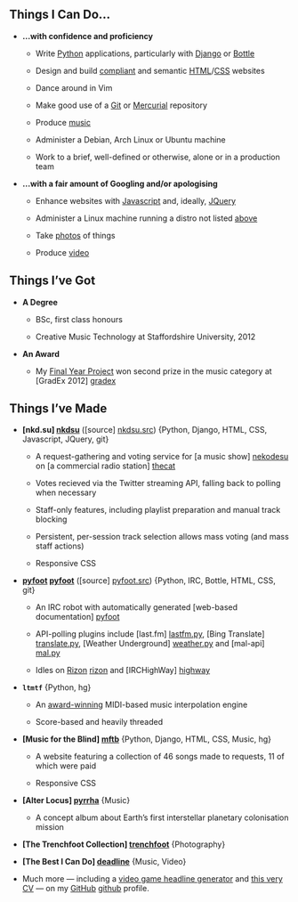 ## Things I Can Do…

- <a id="confident"></a>**…with confidence and proficiency**

    - Write [Python](#Python) applications, particularly with [Django](#Django) or [Bottle](#Bottle)

    - Design and build [compliant](http://validator.w3.org/check?uri=cv.musicfortheblind.co.uk) and semantic [HTML](#HTML)/[CSS](#CSS) websites

    - Dance around in Vim 

    - Make good use of a [Git](#git) or [Mercurial](#hg) repository

    - Produce [music](#Music)

    - Administer a Debian, Arch Linux or Ubuntu machine

    - Work to a brief, well-defined or otherwise, alone or in a production team

- <a id="working"></a>**…with a fair amount of Googling and/or apologising**

    - Enhance websites with [Javascript](#Javascript) and, ideally, [JQuery](#JQuery)

    - Administer a Linux machine running a distro not listed [above](#confident)

    - Take [photos](#Photography) of things

    - Produce [video](#Video)


## Things I’ve Got

- <a id="degree"></a>**A Degree**

    - BSc, first class honours

    - Creative Music Technology at Staffordshire University, 2012

- <a id="gradex"></a>**An Award**
    
    - My [Final Year Project](#ltmtf) won second prize in the music category at [GradEx 2012] [gradex]

## Things I’ve Made

- **[nkd.su] [nkdsu]** ([source] [nkdsu.src]) {Python, Django, HTML, CSS, Javascript, JQuery, git}

    - A request-gathering and voting service for [a music show] [nekodesu] on [a commercial radio station] [thecat]

    - Votes recieved via the Twitter streaming API, falling back to polling when necessary

    - Staff-only features, including playlist preparation and manual track blocking

    - Persistent, per-session track selection allows mass voting (and mass staff actions)

    - Responsive CSS

- **[pyfoot] [pyfoot]** ([source] [pyfoot.src]) {Python, IRC, Bottle, HTML, CSS, git}

    - An IRC robot with automatically generated [web-based documentation] [pyfoot]

    - API-polling plugins include  [last.fm] [lastfm.py], [Bing Translate] [translate.py], [Weather Underground] [weather.py] and [mal-api] [mal.py]

    - Idles on [Rizon] [rizon] and [IRCHighWay] [highway]

- <a id="ltmtf"></a>**`ltmtf`** {Python, hg}

    - An [award-winning](#gradex) MIDI-based music interpolation engine

    - Score-based and heavily threaded

- **[Music for the Blind] [mftb]** {Python, Django, HTML, CSS, Music, hg}

    - A website featuring a collection of 46 songs made to requests, 11 of which were paid

    - Responsive CSS

- **[Alter Locus] [pyrrha]** {Music}

    - A concept album about Earth’s first interstellar planetary colonisation mission

- **[The Trenchfoot Collection] [trenchfoot]** {Photography}
    
- **[The Best I Can Do] [deadline]** {Music, Video}

- <a id="more"></a>Much more — including a [video game headline generator](https://github.com/colons/scoops) and [this very CV](https://github.com/colons/cv) — on my [GitHub] [github] profile.


[nkdsu]: http://nkd.su/ "nkd.su"
[nkdsu.src]: https://github.com/colons/nkdsu "nkdsu on GitHub"
[thecat]: http://thisisthecat.com/ "The Cat"
[nekodesu]: http://thisisthecat.com/index.php/neko-desu "Neko Desu"

[gradex]: http://www.staffs.ac.uk/events/gradex/2012/prizewinners/index.jsp#music "GradEx 2012 Music Prizewinners"

[cv]: http://cv.musicfortheblind.co.uk/ "Iain Dawson’s CV"

[pyfoot]: http://woof.bldm.us/ "pyfoot documentation"
[pyfoot.src]: https://github.com/colons/pyfoot "pyfoot on GitHub"
[mal.py]: https://github.com/colons/pyfoot-plugins/blob/master/mal.py "mal.py in pyfoot-plugins"
[lastfm.py]: https://github.com/colons/pyfoot-plugins/blob/master/lastfm.py "lastfm.py in pyfoot-plugins"
[ddg.py]: https://github.com/colons/pyfoot-plugins/blob/master/ddg.py "ddg.py in pyfoot-plugins"
[translate.py]: https://github.com/colons/pyfoot-plugins/blob/master/translate.py "translate.py in pyfoot-plugins"
[weather.py]: https://github.com/colons/pyfoot-plugins/blob/master/weather.py "weather.py in pyfoot-plugins"

[rizon]: http://woof.bldm.us/help/rizon/ "Rizon"
[highway]: http://woof.bldm.us/help/highway/ "IRCHighWay"

[github]: https://github.com/colons "colons on Github"

[scoops]: http://scoops.bldm.us/ "scoops"

[mftb.home]: http://www.musicfortheblind.co.uk/ "Music for the Blind"
[mftb]: http://www.musicfortheblind.co.uk/requests "Music for the Blind/requests"
[mftb.projects]: http://www.musicfortheblind.co.uk/projects "Music for the Blind/projects"
[contact]: http://www.musicfortheblind.co.uk/contact "Music for the Blind/contact"

[pyrrha]: http://nivi.bandcamp.com/album/alter-locus/ "Alter Locus"
[trenchfoot]: https://colons.snapjoy.com/albums/205814788331186243 "The Trenchfoot Collection"
[deadline]: http://www.youtube.com/watch?v=vqtwlwnpGto "The Best I Can Do"

